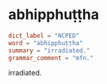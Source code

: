 # abhipphuṭṭha

``` toml
dict_label = "NCPED"
word = "abhipphuṭṭha"
summary = "irradiated."
grammar_comment = "mfn."
```

irradiated.

